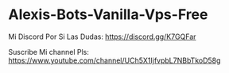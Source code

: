 # Alexis-Bots-Vanilla-Vps-Free

Mi Discord Por Si Las Dudas: https://discord.gg/K7GQFar

Suscribe Mi channel Pls: https://www.youtube.com/channel/UCh5X1IjfvpbL7NBbTkoD58g

